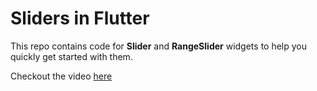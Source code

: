 # Sliders in Flutter

This repo contains code for **Slider** and **RangeSlider** widgets to help you quickly get started with them.

Checkout the video [here](https://youtu.be/jzK9wLz_0iQ)
